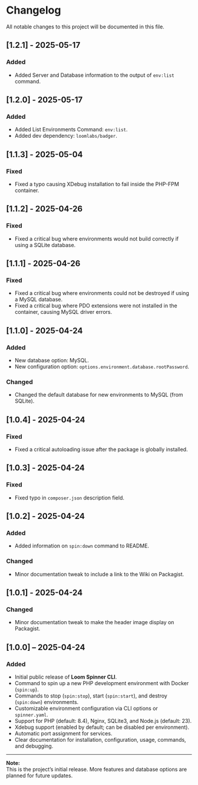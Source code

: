 # Changelog

All notable changes to this project will be documented in this file.

## [1.2.1] - 2025-05-17
### Added
- Added Server and Database information to the output of `env:list` command.

## [1.2.0] - 2025-05-17
### Added
- Added List Environments Command: `env:list`.
- Added dev dependency: `loomlabs/badger`.

## [1.1.3] - 2025-05-04
### Fixed
- Fixed a typo causing XDebug installation to fail inside the PHP-FPM container.

## [1.1.2] - 2025-04-26
### Fixed
- Fixed a critical bug where environments would not build correctly if using a SQLite database.

## [1.1.1] - 2025-04-26
### Fixed
- Fixed a critical bug where environments could not be destroyed if using a MySQL database.
- Fixed a critical bug where PDO extensions were not installed in the container, causing MySQL driver errors.

## [1.1.0] - 2025-04-24
### Added
- New database option: MySQL.
- New configuration option: `options.environment.database.rootPassword`.

### Changed
- Changed the default database for new environments to MySQL (from SQLite).

## [1.0.4] - 2025-04-24
### Fixed
- Fixed a critical autoloading issue after the package is globally installed.

## [1.0.3] - 2025-04-24
### Fixed
- Fixed typo in `composer.json` description field.

## [1.0.2] - 2025-04-24
### Added
- Added information on `spin:down` command to README.

### Changed
- Minor documentation tweak to include a link to the Wiki on Packagist.

## [1.0.1] - 2025-04-24
### Changed
- Minor documentation tweak to make the header image display on Packagist.

## [1.0.0] – 2025-04-24
### Added
- Initial public release of **Loom Spinner CLI**.
- Command to spin up a new PHP development environment with Docker (`spin:up`).
- Commands to stop (`spin:stop`), start (`spin:start`), and destroy (`spin:down`) environments.
- Customizable environment configuration via CLI options or `spinner.yaml`.
- Support for PHP (default: 8.4), Nginx, SQLite3, and Node.js (default: 23).
- Xdebug support (enabled by default; can be disabled per environment).
- Automatic port assignment for services.
- Clear documentation for installation, configuration, usage, commands, and debugging.

---

**Note:**  
This is the project’s initial release. More features and database options are planned for future updates.